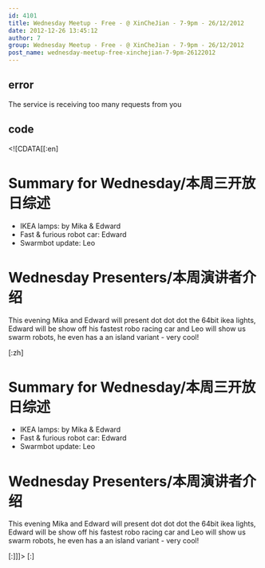 ```yaml
---
id: 4101
title: Wednesday Meetup - Free - @ XinCheJian - 7-9pm - 26/12/2012
date: 2012-12-26 13:45:12
author: 7
group: Wednesday Meetup - Free - @ XinCheJian - 7-9pm - 26/12/2012
post_name: wednesday-meetup-free-xinchejian-7-9pm-26122012
---
```


## error
The service is receiving too many requests from you

## code
 <!\[CDATA\[\[:en\]

# Summary for Wednesday/本周三开放日综述 

* IKEA lamps: by Mika & Edward
* Fast & furious robot car: Edward
* Swarmbot update: Leo

# Wednesday Presenters/本周演讲者介绍

This evening Mika and Edward will present dot dot dot the 64bit ikea lights, Edward will be show off his fastest robo racing car and Leo will show us swarm robots, he even has a an island variant - very cool!

\[:zh\]

# Summary for Wednesday/本周三开放日综述 

* IKEA lamps: by Mika & Edward
* Fast & furious robot car: Edward
* Swarmbot update: Leo

# Wednesday Presenters/本周演讲者介绍

This evening Mika and Edward will present dot dot dot the 64bit ikea lights, Edward will be show off his fastest robo racing car and Leo will show us swarm robots, he even has a an island variant - very cool!

\[:\]\]\]> \[:\]
